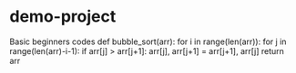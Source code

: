 # demo-project
Basic beginners codes 
def bubble_sort(arr):
    for i in range(len(arr)):
        for j in range(len(arr)-i-1):
            if arr[j] > arr[j+1]:
                arr[j], arr[j+1] = arr[j+1], arr[j]
    return arr
